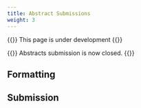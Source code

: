 ```yaml
---
title: Abstract Submissions
weight: 3
---
```



{{<callout type="warning" emoji="🚧">}}
  This page is under development
{{</callout>}}


{{<callout type="error" emoji=" ">}}
  Abstracts submission is now closed.
{{</callout>}}

## Formatting

## Submission
